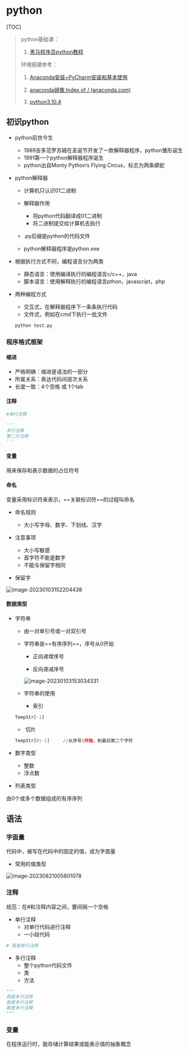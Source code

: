 # python

[TOC]

> python基础课：
>
> 1. [黑马程序员python教程](https://www.bilibili.com/video/BV1qW4y1a7fU?p=1&vd_source=91ddf1aeb53bd3336e78168da8d0b7dd)
>
> 环境搭建参考：
>
> 1. [Anaconda安装+PyCharm安装和基本使用](https://www.bilibili.com/video/BV1Vu411Y7gL/?spm_id_from=333.337.top_right_bar_window_history.content.click&vd_source=91ddf1aeb53bd3336e78168da8d0b7dd)
>
> 2. [anaconda镜像 Index of / (anaconda.com)](https://repo.anaconda.com/archive/)
> 3. [python3.10.4](https://www.python.org/downloads/windows/)

## 初识python

- python前世今生
  - 1989吉多范罗苏姆在圣诞节开发了一款解释器程序，python雏形诞生
  - 1991第一个python解释器程序诞生
  - python出自Monty Python‘s Flying Circus，标志为两条蟒蛇

- python解释器

  - 计算机只认识01二进制
  - 解释器作用
    - 将python代码翻译成01二进制
    - 将二进制提交给计算机去执行

  - .py后缀是python的代码文件
  - python解释器程序是python.exe

- 根据执行方式不同，编程语言分为两类

  - 静态语言：使用编译执行的编程语言c/c++，java
  - 脚本语言：使用解释执行的编程语言pthon，javascript，php

- 两种编程方式
  - 交互式，在解释器程序下一条条执行代码
  - 文件式，例如在cmd下执行一批文件

  ```cmd
  python test.py
  ```

  

### 程序格式框架

#### 缩进

- 严格明确：缩进是语法的一部分
- 所属关系：表达代码间层次关系
- 长度一致：4个空格 或 1个tab

#### 注释

```python
#单行注释 

'''
多行注释
第二行注释
'''
```

#### 变量

用来保存和表示数据的占位符号

#### 命名

变量采用标识符来表示，==关联标识符==的过程叫命名

- 命名规则
  - 大小写字母、数字、下划线、汉字

- 注意事项
  - 大小写敏感
  - 首字符不能是数字
  - 不能与保留字相同

- 保留字

![image-20230103152204438](https://typora-notes-codervv.oss-cn-shanghai.aliyuncs.com/img_for_typora/image-20230103152204438.png)

#### 数据类型

- 字符串

  - 由一对单引号或一对双引号

  - 字符串是==有序序列==，序号从0开始

    - 正向递增序号

    - 反向递减序号

    ![image-20230103153034331](https://typora-notes-codervv.oss-cn-shanghai.aliyuncs.com/img_for_typora/image-20230103153034331.png)

  - 字符串的使用

    - 索引

  ```python
  TempStr[-1]
  ```

  - ​	切片

  ```python
  TempStr[0:-1]		//从序号0开始，到最后第二个字符
  ```

- 数字类型

  - 整数
  - 浮点数

- 列表类型

由0个或多个数据组成的有序序列



## 语法

### 字面量

代码中，被写在代码中的固定的值，成为字面量

- 常用的值类型

![image-20230821005801078](https://typora-notes-codervv.oss-cn-shanghai.aliyuncs.com/img_for_typora/202308210058234.png)

### 注释

规范：在#和注释内容之间，要间隔一个空格

- 单行注释
  - 对单行代码进行注释
  - 一小段代码

```python
# 我是单行注释
```

- 多行注释
  - 整个python代码文件
  - 类
  - 方法

```py
"""
我是多行注释
我是多行注释
我是多行注释
"""
```

### 变量

在程序运行时，能存储计算结果或能表示值的抽象概念
